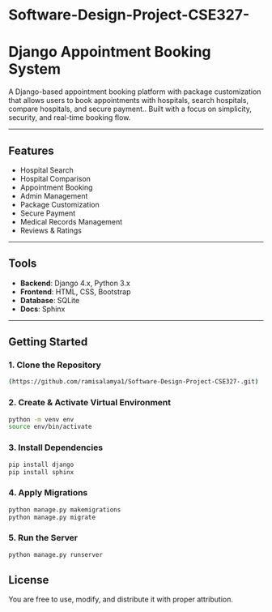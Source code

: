 # Software-Design-Project-CSE327-

# Django Appointment Booking System

A Django-based appointment booking platform with package customization that allows users to book appointments with hospitals, search hospitals, compare hospitals, and secure payment.. Built with a focus on simplicity, security, and real-time booking flow.

---

## Features

- Hospital Search
- Hospital Comparison
- Appointment Booking
- Admin Management
- Package Customization
- Secure Payment
- Medical Records Management
- Reviews & Ratings

---

## Tools

- **Backend**: Django 4.x, Python 3.x
- **Frontend**: HTML, CSS, Bootstrap
- **Database**: SQLite
- **Docs**: Sphinx

---

## Getting Started

### 1. Clone the Repository

```bash
(https://github.com/ramisalamya1/Software-Design-Project-CSE327-.git)
```
### 2. Create & Activate Virtual Environment

```bash
python -m venv env
source env/bin/activate
```
### 3. Install Dependencies
```bash
pip install django
pip install sphinx
```

### 4. Apply Migrations
```bash
python manage.py makemigrations
python manage.py migrate
```
### 5. Run the Server
```bash
python manage.py runserver
```
## License

You are free to use, modify, and distribute it with proper attribution.
